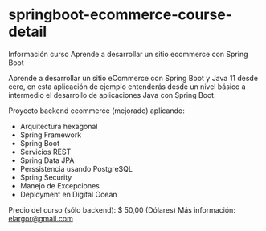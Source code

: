 # springboot-ecommerce-course-detail

Información curso Aprende a desarrollar un sitio ecommerce con Spring Boot

Aprende a desarrollar un sitio eCommerce con Spring Boot y Java 11 desde cero, en esta aplicación de ejemplo entenderás desde un nivel básico a intermedio el desarrollo de aplicaciones Java con Spring Boot.

Proyecto backend ecommerce (mejorado) aplicando:

- Arquitectura hexagonal
- Spring Framework
- Spring Boot
- Servicios REST
- Spring Data JPA
- Perssistencia usando PostgreSQL
- Spring Security
- Manejo de Excepciones
- Deployment en Digital Ocean

Precio del curso (sólo backend): $ 50,00 (Dólares)
Más información: elargor@gmail.com
